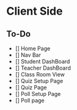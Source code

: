 # Client Side

## To-Do

- [] Home Page
- [] Nav Bar
- [] Student DashBoard
- [] Teacher DashBoard
- [] Class Room View
- [] Quiz Setup Page
- [] Quiz Page
- [] Poll Setup Page
- [] Poll page
